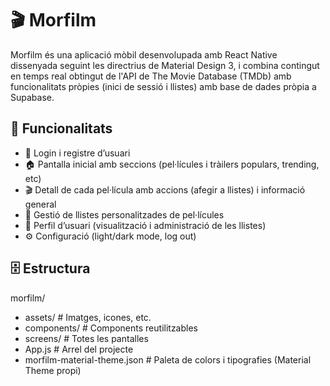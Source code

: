 # 🎬 Morfilm
Morfilm és una aplicació mòbil desenvolupada amb React Native dissenyada seguint les directrius de Material Design 3, i combina contingut en temps real obtingut de l'API de The Movie Database (TMDb) amb funcionalitats pròpies (inici de sessió i llistes) amb base de dades pròpia a Supabase.

## 📱 Funcionalitats
- 🔐 Login i registre d’usuari
- 🏠 Pantalla inicial amb seccions (pel·lícules i tràilers populars, trending, etc)
- 🎬 Detall de cada pel·lícula amb accions (afegir a llistes) i informació general
- 📂 Gestió de llistes personalitzades de pel·lícules
- 👥 Perfil d’usuari (visualització i administració de les llistes)
- ⚙️ Configuració (light/dark mode, log out)

## 🗄️ Estructura
morfilm/
- assets/                        # Imatges, icones, etc.
- components/                    # Components reutilitzables
- screens/                       # Totes les pantalles
- App.js                         # Arrel del projecte
- morfilm-material-theme.json    # Paleta de colors i tipografies (Material Theme propi)
